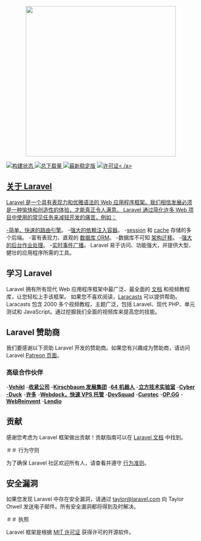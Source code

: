 <p align="center"><a href="https://laravel.com" target="_blank"><img src="https://raw.githubusercontent.com/laravel/art/master/logo-锁定/5%20SVG/2%20CMYK/1%20Full%20Color/laravel-logolockup-cmyk-red.svg" width="400"></a></p>

<p 对齐=“中心”>
<a href="https://travis-ci.org/laravel/framework"><img src="https://travis-ci.org/laravel/framework.svg" alt="构建状态"></一个>
<a href="https://packagist.org/packages/laravel/framework"><img src="https://img.shields.io/packagist/dt/laravel/framework" alt="总下载量"> </a>
<a href="https://packagist.org/packages/laravel/framework"><img src="https://img.shields.io/packagist/v/laravel/framework" alt="最新稳定版" ></a>
<a href="https://packagist.org/packages/laravel/framework"><img src="https://img.shields.io/packagist/l/laravel/framework" alt="许可证">< /a>

</p>

## 关于 Laravel

Laravel 是一个具有表现力和优雅语法的 Web 应用程序框架。我们相信发展必须是一种愉快和创造性的体验，才能真正令人满意。 Laravel 通过简化许多 Web 项目中使用的常见任务来减轻开发的痛苦，例如：

-[简单、快速的路由引擎](https://laravel.com/docs/routing)。
-[强大的依赖注入容器](https://laravel.com/docs/container)。
-[session](https://laravel.com/docs/session) 和 [cache](https://laravel.com/docs/cache) 存储的多个后端。 -富有表现力、直观的 [数据库 ORM](https://laravel.com/docs/eloquent)。 -数据库不可知 [架构迁移](https://laravel.com/docs/migrations)。
-[强大的后台作业处理](https://laravel.com/docs/queues)。
-[实时事件广播](https://laravel.com/docs/broadcasting)。
Laravel 易于访问、功能强大，并提供大型、健壮的应用程序所需的工具。

## 学习 Laravel

Laravel 拥有所有现代 Web 应用程序框架中最广泛、最全面的 [文档](https://laravel.com/docs) 和视频教程库，让您轻松上手该框架。
如果您不喜欢阅读，[Laracasts](https://laracasts.com) 可以提供帮助。 Laracasts 包含 2000 多个视频教程，主题广泛，包括 Laravel、现代 PHP、单元测试和 JavaScript。通过挖掘我们全面的视频库来提高您的技能。

## Laravel 赞助商

我们要感谢以下资助 Laravel 开发的赞助商。如果您有兴趣成为赞助商，请访问 Laravel [Patreon 页面](https://patreon.com/taylorotwell)。

### 高级合作伙伴

-**[Vehikl](https://vehikl.com/)** -**[收紧公司](https://tighten.co)** -**[Kirschbaum 发展集团](https://kirschbaumdevelopment.com)** -**[64 机器人](https://64robots.com)** -**[立方技术实验室](https://cubettech.com)** -**[Cyber​​-Duck](https://cyber-duck.co.uk)** -**[许多](https://www.many.co.uk)** -**[Webdock，快速 VPS 托管](https://www.webdock.io/en)** -**[DevSquad](https://devsquad.com)** -**[Curotec](https://www.curotec.com/services/technologies/laravel/)** -**[OP.GG](https://op.gg)** -**[WebReinvent](https://webreinvent.com/?utm_source=laravel&utm_medium=github&utm_campaign=patreon-sponsors)** -**[Lendio](https://lendio.com)**

## 贡献

感谢您考虑为 Laravel 框架做出贡献！贡献指南可以在 [Laravel 文档](https://laravel.com/docs/contributions) 中找到。

＃＃ 行为守则

为了确保 Laravel 社区欢迎所有人，请查看并遵守 [行为准则](https://laravel.com/docs/contributions#code-of-conduct)。

## 安全漏洞

如果您发现 Laravel 中存在安全漏洞，请通过 [taylor@laravel.com](mailto:taylor@laravel.com) 向 Taylor Otwell 发送电子邮件。所有安全漏洞都将得到及时解决。

＃＃ 执照

Laravel 框架是根据 [MIT 许可证](https://opensource.org/licenses/MIT) 获得许可的开源软件。
